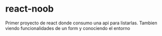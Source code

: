 # react-noob
Primer proyecto de react donde consumo una api para listarlas. Tambien viendo funcionalidades de un form y conociendo el entorno
